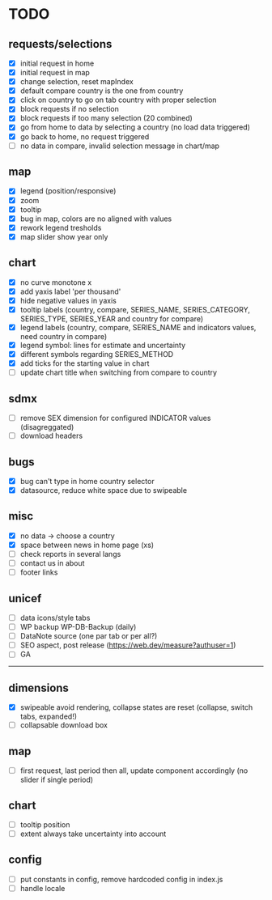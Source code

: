 # TODO

## requests/selections
- [x] initial request in home
- [x] initial request in map
- [x] change selection, reset mapIndex
- [x] default compare country is the one from country
- [x] click on country to go on tab country with proper selection
- [x] block requests if no selection
- [x] block requests if too many selection (20 combined)
- [x] go from home to data by selecting a country (no load data triggered)
- [x] go back to home, no request triggered
- [ ] no data in compare, invalid selection message in chart/map

## map
- [x] legend (position/responsive)
- [x] zoom
- [x] tooltip
- [x] bug in map, colors are no aligned with values
- [x] rework legend tresholds
- [x] map slider show year only

## chart
- [x] no curve monotone x
- [x] add yaxis label 'per thousand'
- [x] hide negative values in yaxis
- [x] tooltip labels (country, compare, SERIES_NAME, SERIES_CATEGORY, SERIES_TYPE, SERIES_YEAR and country for compare)
- [x] legend labels (country, compare, SERIES_NAME and indicators values, need country in compare)
- [x] legend symbol: lines for estimate and uncertainty
- [x] different symbols regarding SERIES_METHOD
- [x] add ticks for the starting value in chart
- [ ] update chart title when switching from compare to country

## sdmx
- [ ] remove SEX dimension for configured INDICATOR values (disagreggated)
- [ ] download headers

## bugs
- [x] bug can't type in home country selector
- [x] datasource, reduce white space due to swipeable

## misc
- [x] no data -> choose a country
- [x] space between news in home page (xs)
- [ ] check reports in several langs
- [ ] contact us in about
- [ ] footer links

## unicef
- [ ] data icons/style tabs
- [ ] WP backup WP-DB-Backup (daily)
- [ ] DataNote source (one par tab or per all?)
- [ ] SEO aspect, post release (https://web.dev/measure?authuser=1)
- [ ] GA

---

## dimensions
- [x] swipeable avoid rendering, collapse states are reset (collapse, switch tabs, expanded!)
- [ ] collapsable download box

## map
- [ ] first request, last period then all, update component accordingly (no slider if single period)

## chart
- [ ] tooltip position
- [ ] extent always take uncertainty into account

## config
- [ ] put constants in config, remove hardcoded config in index.js
- [ ] handle locale
